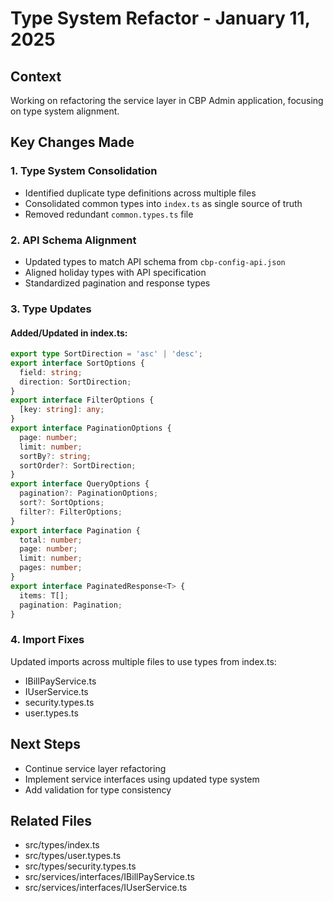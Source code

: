 # Type System Refactor - January 11, 2025

## Context
Working on refactoring the service layer in CBP Admin application, focusing on type system alignment.

## Key Changes Made

### 1. Type System Consolidation
- Identified duplicate type definitions across multiple files
- Consolidated common types into `index.ts` as single source of truth
- Removed redundant `common.types.ts` file

### 2. API Schema Alignment
- Updated types to match API schema from `cbp-config-api.json`
- Aligned holiday types with API specification
- Standardized pagination and response types

### 3. Type Updates
#### Added/Updated in index.ts:
```typescript
export type SortDirection = 'asc' | 'desc';
export interface SortOptions {
  field: string;
  direction: SortDirection;
}
export interface FilterOptions {
  [key: string]: any;
}
export interface PaginationOptions {
  page: number;
  limit: number;
  sortBy?: string;
  sortOrder?: SortDirection;
}
export interface QueryOptions {
  pagination?: PaginationOptions;
  sort?: SortOptions;
  filter?: FilterOptions;
}
export interface Pagination {
  total: number;
  page: number;
  limit: number;
  pages: number;
}
export interface PaginatedResponse<T> {
  items: T[];
  pagination: Pagination;
}
```

### 4. Import Fixes
Updated imports across multiple files to use types from index.ts:
- IBillPayService.ts
- IUserService.ts
- security.types.ts
- user.types.ts

## Next Steps
- Continue service layer refactoring
- Implement service interfaces using updated type system
- Add validation for type consistency

## Related Files
- src/types/index.ts
- src/types/user.types.ts
- src/types/security.types.ts
- src/services/interfaces/IBillPayService.ts
- src/services/interfaces/IUserService.ts
